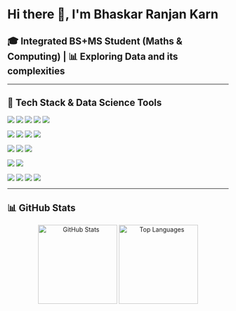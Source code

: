 # Hi there 👋, I'm Bhaskar Ranjan Karn  

## 🎓 Integrated BS+MS Student (Maths & Computing) | 📊 Exploring Data and its complexities  

---

## 🧰 Tech Stack & Data Science Tools  

<p align="left">
  <!-- Core Skills -->
  <a href="https://www.python.org/doc/"><img src="https://img.shields.io/badge/Python-3776AB?style=for-the-badge&logo=python&logoColor=white"/></a>
  <a href="https://www.postgresql.org/docs/"><img src="https://img.shields.io/badge/SQL-4479A1?style=for-the-badge&logo=postgresql&logoColor=white"/></a>
  <a href="https://www.microsoft.com/en-us/microsoft-365/excel"><img src="https://img.shields.io/badge/Excel-217346?style=for-the-badge&logo=microsoft-excel&logoColor=white"/></a>
  <a href="https://learn.microsoft.com/en-us/power-bi/"><img src="https://img.shields.io/badge/Power%20BI-F2C811?style=for-the-badge&logo=power-bi&logoColor=black"/></a>
  <a href="https://isocpp.org/std/the-standard"><img src="https://img.shields.io/badge/C++-00599C?style=for-the-badge&logo=c%2b%2b&logoColor=white"/></a>

  <!-- Data Science Libraries -->
  <a href="https://numpy.org/doc/"><img src="https://img.shields.io/badge/NumPy-013243?style=for-the-badge&logo=numpy&logoColor=white"/></a>
  <a href="https://pandas.pydata.org/docs/"><img src="https://img.shields.io/badge/Pandas-150458?style=for-the-badge&logo=pandas&logoColor=white"/></a>
  <a href="https://matplotlib.org/stable/users/index.html"><img src="https://img.shields.io/badge/Matplotlib-005571?style=for-the-badge&logo=plotly&logoColor=white"/></a>
  <a href="https://spark.apache.org/docs/latest/api/python/"><img src="https://img.shields.io/badge/PySpark-E25A1C?style=for-the-badge&logo=apachespark&logoColor=white"/></a>

  <!-- Machine Learning & AI -->
  <a href="https://scikit-learn.org/stable/user_guide.html"><img src="https://img.shields.io/badge/Scikit--learn-F7931E?style=for-the-badge&logo=scikit-learn&logoColor=white"/></a>
  <a href="https://pytorch.org/docs/stable/index.html"><img src="https://img.shields.io/badge/PyTorch-EE4C2C?style=for-the-badge&logo=pytorch&logoColor=white"/></a>
  <a href="https://www.tensorflow.org/"><img src="https://img.shields.io/badge/TensorFlow-FF6F00?style=for-the-badge&logo=tensorflow&logoColor=white"/></a>

  <!-- NLP -->
  <a href="https://spacy.io/usage"><img src="https://img.shields.io/badge/Spacy-09A3D5?style=for-the-badge&logo=spacy&logoColor=white"/></a>
  <a href="#"><img src="https://img.shields.io/badge/NLP-0A0A0A?style=for-the-badge&logo=ai&logoColor=white"/></a>

  <!-- Tools -->
  <a href="https://colab.research.google.com/"><img src="https://img.shields.io/badge/Google%20Colab-F9AB00?style=for-the-badge&logo=googlecolab&logoColor=white"/></a>
  <a href="https://jupyter.org/"><img src="https://img.shields.io/badge/Jupyter-F37626?style=for-the-badge&logo=jupyter&logoColor=white"/></a>
  <a href="https://git-scm.com/doc"><img src="https://img.shields.io/badge/Git-F05032?style=for-the-badge&logo=git&logoColor=white"/></a>
  <a href="https://docs.github.com/en"><img src="https://img.shields.io/badge/GitHub-181717?style=for-the-badge&logo=github&logoColor=white"/></a>
</p>  

---

## 📊 GitHub Stats  

<p align="center">
  <img src="https://github-readme-stats.vercel.app/api?username=bhaskarkarn1&show_icons=true&theme=tokyonight&hide_border=true" alt="GitHub Stats" height="180"/>
  <img src="https://github-readme-stats.vercel.app/api/top-langs/?username=bhaskarkarn1&layout=compact&theme=tokyonight&hide_border=true" alt="Top Languages" height="180"/>
</p>
